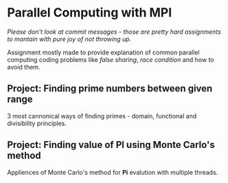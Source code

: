 # Parallel Computing with MPI

*Please don't look at commit messages - those are pretty hard assignments to mantain with pure joy of not throwing up.* 

Assignment mostly made to provide explanation of common parallel computing coding problems like *false sharing*, *race condition* and how to avoid them.

## Project: Finding prime numbers between given range

3 most cannonical ways of finding primes - domain, functional and divisibility principles. 

## Project: Finding value of PI using Monte Carlo's method

Appliences of Monte Carlo's method for **Pi** evalution with multiple threads.
